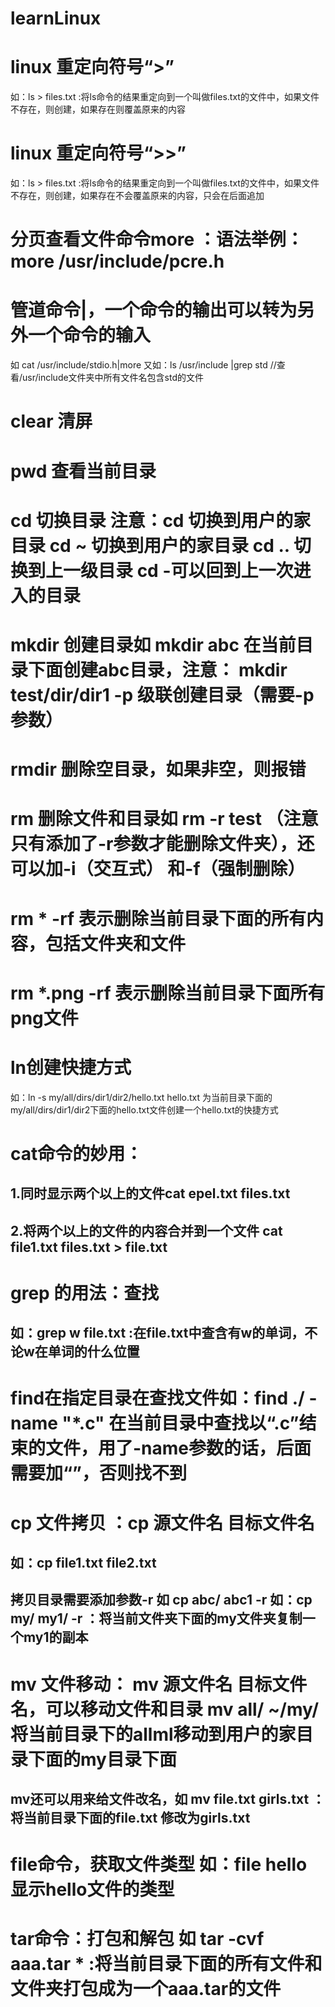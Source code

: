 # learnLinux
# linux 重定向符号“>”
如：ls > files.txt :将ls命令的结果重定向到一个叫做files.txt的文件中，如果文件不存在，则创建，如果存在则覆盖原来的内容
# linux 重定向符号“>>”
如：ls > files.txt :将ls命令的结果重定向到一个叫做files.txt的文件中，如果文件不存在，则创建，如果存在不会覆盖原来的内容，只会在后面追加
# 分页查看文件命令more ：语法举例：more /usr/include/pcre.h
# 管道命令|，一个命令的输出可以转为另外一个命令的输入
如 cat /usr/include/stdio.h|more
又如：ls /usr/include |grep std //查看/usr/include文件夹中所有文件名包含std的文件
# clear 清屏
# pwd 查看当前目录
# cd 切换目录 注意：cd 切换到用户的家目录 cd ~ 切换到用户的家目录 cd .. 切换到上一级目录 cd -可以回到上一次进入的目录
# mkdir 创建目录如 mkdir abc 在当前目录下面创建abc目录，注意： mkdir test/dir/dir1 -p 级联创建目录（需要-p参数）
# rmdir 删除空目录，如果非空，则报错
# rm 删除文件和目录如 rm -r test （注意只有添加了-r参数才能删除文件夹），还可以加-i（交互式） 和-f（强制删除）
# rm * -rf 表示删除当前目录下面的所有内容，包括文件夹和文件
# rm *.png -rf 表示删除当前目录下面所有png文件
# ln创建快捷方式
如：ln -s my/all/dirs/dir1/dir2/hello.txt hello.txt 为当前目录下面的my/all/dirs/dir1/dir2下面的hello.txt文件创建一个hello.txt的快捷方式
# cat命令的妙用：
## 1.同时显示两个以上的文件cat epel.txt files.txt
## 2.将两个以上的文件的内容合并到一个文件 cat file1.txt files.txt > file.txt

# grep 的用法：查找
## 如：grep w file.txt :在file.txt中查含有w的单词，不论w在单词的什么位置
# find在指定目录在查找文件如：find ./ -name "*.c" 在当前目录中查找以“.c”结束的文件，用了-name参数的话，后面需要加“”，否则找不到
# cp 文件拷贝 ：cp 源文件名 目标文件名
## 如：cp file1.txt file2.txt
## 拷贝目录需要添加参数-r 如 cp abc/ abc1 -r 如：cp my/ my1/ -r ：将当前文件夹下面的my文件夹复制一个my1的副本
# mv 文件移动： mv 源文件名 目标文件名，可以移动文件和目录  mv all/ ~/my/ 将当前目录下的allml移动到用户的家目录下面的my目录下面
## mv还可以用来给文件改名，如 mv file.txt girls.txt ：将当前目录下面的file.txt 修改为girls.txt

# file命令，获取文件类型 如：file hello 显示hello文件的类型
# tar命令：打包和解包 如 tar -cvf aaa.tar * :将当前目录下面的所有文件和文件夹打包成为一个aaa.tar的文件


